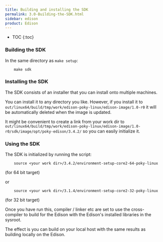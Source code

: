 ```yaml
---
title: Building and installing the SDK
permalink: 3.0-Building-the-SDK.html
sidebar: edison
product: Edison
---
```

* TOC
{:toc}
### Building the SDK

In the same directory as `make setup`:

        make sdk

### Installing the SDK

The SDK consists of an installer that you can install onto multiple machines.

You can install it to any directory you like. However, if you install it to `out/linux64/build/tmp/work/edison-poky-linux/edison-image/1.0-r0` it will be automatically deleted when the image is updated.

It might be convenient to create a link from your work dir to `out/linux64/build/tmp/work/edison-poky-linux/edison-image/1.0-r0/sdk/image/opt/poky-edison/3.4.2/` so you can easily initialize it.

### Using the SDK

The SDK is initialized by running the script:

        source <your work dir>/3.4.2/environment-setup-core2-64-poky-linux

(for 64 bit target)

or

        source <your work dir>/3.1.4/environment-setup-core2-32-poky-linux

(for 32 bit target)

Once you have run this, compiler / linker etc are set to use the cross-compiler to build for the Edison with the Edison's installed libraries in the sysroot.

The effect is you can build on your local host with the same results as building locally on the Edison.